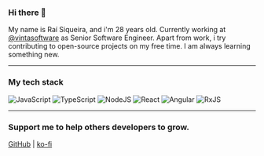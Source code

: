 ### Hi there 👋

My name is Raí Siqueira, and i'm 28 years old. Currently working at [@vintasoftware](https://github.com/vintasoftware) as Senior Software Engineer. Apart from work, i try contributing to open-source projects on my free time. I am always learning something new.

---

### My tech stack

![JavaScript](https://img.shields.io/badge/-JavaScript-F7DF1E?logo=javascript&logoColor=white&style=flat) ![TypeScript](https://img.shields.io/badge/-TypeScript-3178C6?logo=typescript&logoColor=white&style=flat) ![NodeJS](https://img.shields.io/badge/-NodeJS-339933?logo=node.js&logoColor=white&style=flat) ![React](https://img.shields.io/badge/-ReactJs-61DAFB?logo=react&logoColor=white&style=flat) ![Angular](https://img.shields.io/badge/-Angular-DD0031?logo=angular&style=flat) ![RxJS](https://img.shields.io/badge/-RxJS-B7178C?logo=reactivex&style=flat)

---

### Support me to help others developers to grow.

[GitHub](https://github.com/sponsors/raisiqueira/) | [ko-fi](https://ko-fi.com/F1F81O05R)
